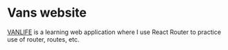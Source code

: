 # Vans website

[VANLIFE](https://cute-halva-67d759.netlify.app/) is a learning web application where I use React Router to practice use of router, routes, etc.
